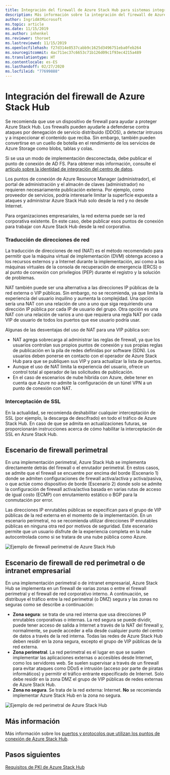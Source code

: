 ```yaml
---
title: Integración del firewall de Azure Stack Hub para sistemas integrados de Azure Stack Hub
description: Más información sobre la integración del firewall de Azure Stack Hub para sistemas integrados de Azure Stack Hub
author: IngridAtMicrosoft
ms.topic: article
ms.date: 11/15/2019
ms.author: inhenkel
ms.reviewer: thoroet
ms.lastreviewed: 11/15/2019
ms.openlocfilehash: f27d314e8537cabb9c1625d3496751eba0feb264
ms.sourcegitcommit: 4ac711ec37c6653c71b126d09c1f93ec4215a489
ms.translationtype: HT
ms.contentlocale: es-ES
ms.lasthandoff: 02/27/2020
ms.locfileid: "77699888"
---
```

# <a name="azure-stack-hub-firewall-integration"></a>Integración del firewall de Azure Stack Hub
Se recomienda que use un dispositivo de firewall para ayudar a proteger Azure Stack Hub. Los firewalls pueden ayudarle a defenderse contra ataques por denegación de servicio distribuido (DDOS), a detectar intrusos y a inspeccionar el contenido que reciba. Sin embargo, también pueden convertirse en un cuello de botella en el rendimiento de los servicios de Azure Storage como blobs, tablas y colas.

 Si se usa un modo de implementación desconectada, debe publicar el punto de conexión de AD FS. Para obtener más información, consulte el [artículo sobre la identidad de integración del centro de datos](azure-stack-integrate-identity.md).

Los puntos de conexión de Azure Resource Manager (administrador), el portal de administración y el almacén de claves (administrador) no requieren necesariamente publicación externa. Por ejemplo, como proveedor de servicios, podría interesarle limitar la superficie expuesta a ataques y administrar Azure Stack Hub solo desde la red y no desde Internet.

Para organizaciones empresariales, la red externa puede ser la red corporativa existente. En este caso, debe publicar esos puntos de conexión para trabajar con Azure Stack Hub desde la red corporativa.

### <a name="network-address-translation"></a>Traducción de direcciones de red
La traducción de direcciones de red (NAT) es el método recomendado para permitir que la máquina virtual de implementación (DVM) obtenga acceso a los recursos externos y a Internet durante la implementación, así como a las máquinas virtuales de la consola de recuperación de emergencia (ERCS) o al punto de conexión con privilegios (PEP) durante el registro y la solución de problemas.

NAT también puede ser una alternativa a las direcciones IP públicas de la red externa o VIP públicas. Sin embargo, no se recomienda, ya que limita la experiencia del usuario inquilino y aumenta la complejidad. Una opción sería una NAT con una relación de uno a uno que siga requiriendo una dirección IP pública por cada IP de usuario del grupo. Otra opción es una NAT con una relación de varios a uno que requiera una regla NAT por cada VIP de usuario de todos los puertos que ese usuario podría usar.

Algunas de las desventajas del uso de NAT para una VIP pública son:
- NAT agrega sobrecarga al administrar las reglas de firewall, ya que los usuarios controlan sus propios puntos de conexión y sus propias reglas de publicación en la pila de redes definidas por software (SDN). Los usuarios deben ponerse en contacto con el operador de Azure Stack Hub para que se publiquen sus VIP y para actualizar la lista de puertos.
- Aunque el uso de NAT limita la experiencia del usuario, ofrece un control total al operador de las solicitudes de publicación.
- En el caso de escenarios de nube híbrida con Azure, debe tener en cuenta que Azure no admite la configuración de un túnel VPN a un punto de conexión con NAT.

### <a name="ssl-interception"></a>Interceptación de SSL
En la actualidad, se recomienda deshabilitar cualquier interceptación de SSL (por ejemplo, la descarga de descifrado) en todo el tráfico de Azure Stack Hub. En caso de que se admita en actualizaciones futuras, se proporcionarán instrucciones acerca de cómo habilitar la interceptación de SSL en Azure Stack Hub.

## <a name="edge-firewall-scenario"></a>Escenario de firewall perimetral
En una implementación perimetral, Azure Stack Hub se implementa directamente detrás del firewall o el enrutador perimetral. En estos casos, se admite que el firewall se encuentre por encima del borde (Escenario 1) donde se admiten configuraciones de firewall activa/activa y activa/pasiva, o que actúe como dispositivo de borde (Escenario 2) donde solo se admite la configuración de firewall activa/activa basada en varias rutas de acceso de igual costo (ECMP) con enrutamiento estático o BGP para la conmutación por error.

Las direcciones IP enrutables públicas se especifican para el grupo de VIP públicas de la red externa en el momento de la implementación. En un escenario perimetral, no se recomienda utilizar direcciones IP enrutables públicas en ninguna otra red por motivos de seguridad. Este escenario permite que un usuario disfrute de la experiencia completa en la nube autocontrolada como si se tratara de una nube pública como Azure.  

![Ejemplo de firewall perimetral de Azure Stack Hub](./media/azure-stack-firewall/firewallScenarios.png)

## <a name="enterprise-intranet-or-perimeter-network-firewall-scenario"></a>Escenario de firewall de red perimetral o de intranet empresarial
En una implementación perimetral o de intranet empresarial, Azure Stack Hub se implementa en un firewall de varias zonas o entre el firewall perimetral y el firewall de red corporativo interno. A continuación, se distribuye el tráfico entre la red perimetral (o DMZ) segura y las zonas no seguras como se describe a continuación:

- **Zona segura**: se trata de una red interna que usa direcciones IP enrutables corporativas o internas. La red segura se puede dividir, puede tener acceso de salida a Internet a través de la NAT del firewall y, normalmente, se puede acceder a ella desde cualquier punto del centro de datos a través de la red interna. Todas las redes de Azure Stack Hub deben residir en la zona segura, excepto el grupo de VIP públicas de la red externa.
- **Zona perimetral**. La red perimetral es el lugar en que se suelen implementar las aplicaciones externas o accesibles desde Internet, como los servidores web. Se suelen supervisar a través de un firewall para evitar ataques como DDoS e intrusión (acceso por parte de piratas informáticos) y permitir el tráfico entrante especificado de Internet. Solo debe residir en la zona DMZ el grupo de VIP públicas de redes externas de Azure Stack Hub.
- **Zona no segura**. Se trata de la red externa: Internet. **No** se recomienda implementar Azure Stack Hub en la zona no segura.

![Ejemplo de red perimetral de Azure Stack Hub](./media/azure-stack-firewall/perimeter-network-scenario.png)

## <a name="learn-more"></a>Más información
Más información sobre los [puertos y protocolos que utilizan los puntos de conexión de Azure Stack Hub](azure-stack-integrate-endpoints.md).

## <a name="next-steps"></a>Pasos siguientes
[Requisitos de PKI de Azure Stack Hub](azure-stack-pki-certs.md)

